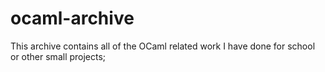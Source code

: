 # ocaml-archive
This archive contains all of the OCaml related work I have done for school or other small projects;
